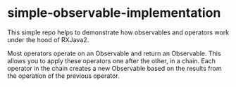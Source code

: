 # simple-observable-implementation

This simple repo helps to demonstrate how observables and operators work under the hood of RXJava2.

Most operators operate on an Observable and return an Observable.
This allows you to apply these operators one after the other, in a chain.
Each operator in the chain creates a new Observable based on the results from the operation of the previous operator.

